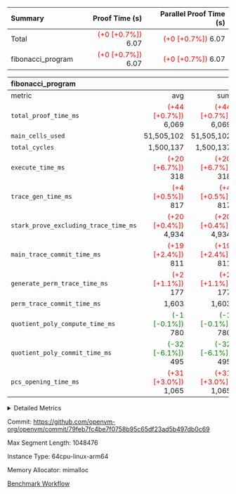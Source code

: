 | Summary | Proof Time (s) | Parallel Proof Time (s) |
|:---|---:|---:|
| Total | <span style='color: red'>(+0 [+0.7%])</span> 6.07 | <span style='color: red'>(+0 [+0.7%])</span> 6.07 |
| fibonacci_program | <span style='color: red'>(+0 [+0.7%])</span> 6.07 | <span style='color: red'>(+0 [+0.7%])</span> 6.07 |


| fibonacci_program |||||
|:---|---:|---:|---:|---:|
|metric|avg|sum|max|min|
| `total_proof_time_ms ` | <span style='color: red'>(+44 [+0.7%])</span> 6,069 | <span style='color: red'>(+44 [+0.7%])</span> 6,069 | <span style='color: red'>(+44 [+0.7%])</span> 6,069 | <span style='color: red'>(+44 [+0.7%])</span> 6,069 |
| `main_cells_used     ` |  51,505,102 |  51,505,102 |  51,505,102 |  51,505,102 |
| `total_cycles        ` |  1,500,137 |  1,500,137 |  1,500,137 |  1,500,137 |
| `execute_time_ms     ` | <span style='color: red'>(+20 [+6.7%])</span> 318 | <span style='color: red'>(+20 [+6.7%])</span> 318 | <span style='color: red'>(+20 [+6.7%])</span> 318 | <span style='color: red'>(+20 [+6.7%])</span> 318 |
| `trace_gen_time_ms   ` | <span style='color: red'>(+4 [+0.5%])</span> 817 | <span style='color: red'>(+4 [+0.5%])</span> 817 | <span style='color: red'>(+4 [+0.5%])</span> 817 | <span style='color: red'>(+4 [+0.5%])</span> 817 |
| `stark_prove_excluding_trace_time_ms` | <span style='color: red'>(+20 [+0.4%])</span> 4,934 | <span style='color: red'>(+20 [+0.4%])</span> 4,934 | <span style='color: red'>(+20 [+0.4%])</span> 4,934 | <span style='color: red'>(+20 [+0.4%])</span> 4,934 |
| `main_trace_commit_time_ms` | <span style='color: red'>(+19 [+2.4%])</span> 811 | <span style='color: red'>(+19 [+2.4%])</span> 811 | <span style='color: red'>(+19 [+2.4%])</span> 811 | <span style='color: red'>(+19 [+2.4%])</span> 811 |
| `generate_perm_trace_time_ms` | <span style='color: red'>(+2 [+1.1%])</span> 177 | <span style='color: red'>(+2 [+1.1%])</span> 177 | <span style='color: red'>(+2 [+1.1%])</span> 177 | <span style='color: red'>(+2 [+1.1%])</span> 177 |
| `perm_trace_commit_time_ms` |  1,603 |  1,603 |  1,603 |  1,603 |
| `quotient_poly_compute_time_ms` | <span style='color: green'>(-1 [-0.1%])</span> 780 | <span style='color: green'>(-1 [-0.1%])</span> 780 | <span style='color: green'>(-1 [-0.1%])</span> 780 | <span style='color: green'>(-1 [-0.1%])</span> 780 |
| `quotient_poly_commit_time_ms` | <span style='color: green'>(-32 [-6.1%])</span> 495 | <span style='color: green'>(-32 [-6.1%])</span> 495 | <span style='color: green'>(-32 [-6.1%])</span> 495 | <span style='color: green'>(-32 [-6.1%])</span> 495 |
| `pcs_opening_time_ms ` | <span style='color: red'>(+31 [+3.0%])</span> 1,065 | <span style='color: red'>(+31 [+3.0%])</span> 1,065 | <span style='color: red'>(+31 [+3.0%])</span> 1,065 | <span style='color: red'>(+31 [+3.0%])</span> 1,065 |



<details>
<summary>Detailed Metrics</summary>

| group | num_segments | keygen_time_ms | commit_exe_time_ms |
| --- | --- | --- | --- |
| fibonacci_program | 1 | 350 | 7 | 

| group | air_name | quotient_deg | interactions | constraints |
| --- | --- | --- | --- | --- |
| fibonacci_program | AccessAdapterAir<16> | 2 | 5 | 14 | 
| fibonacci_program | AccessAdapterAir<2> | 2 | 5 | 14 | 
| fibonacci_program | AccessAdapterAir<32> | 2 | 5 | 14 | 
| fibonacci_program | AccessAdapterAir<4> | 2 | 5 | 14 | 
| fibonacci_program | AccessAdapterAir<64> | 2 | 5 | 14 | 
| fibonacci_program | AccessAdapterAir<8> | 2 | 5 | 14 | 
| fibonacci_program | BitwiseOperationLookupAir<8> | 2 | 2 | 4 | 
| fibonacci_program | MemoryMerkleAir<8> | 2 | 4 | 40 | 
| fibonacci_program | PersistentBoundaryAir<8> | 2 | 3 | 6 | 
| fibonacci_program | PhantomAir | 2 | 3 | 5 | 
| fibonacci_program | Poseidon2PeripheryAir<BabyBearParameters>, 1> | 2 | 1 | 286 | 
| fibonacci_program | ProgramAir | 1 | 1 | 4 | 
| fibonacci_program | RangeTupleCheckerAir<2> | 1 | 1 | 4 | 
| fibonacci_program | VariableRangeCheckerAir | 1 | 1 | 4 | 
| fibonacci_program | VmAirWrapper<Rv32BaseAluAdapterAir, BaseAluCoreAir<4, 8> | 2 | 19 | 43 | 
| fibonacci_program | VmAirWrapper<Rv32BaseAluAdapterAir, LessThanCoreAir<4, 8> | 2 | 17 | 39 | 
| fibonacci_program | VmAirWrapper<Rv32BaseAluAdapterAir, ShiftCoreAir<4, 8> | 2 | 23 | 90 | 
| fibonacci_program | VmAirWrapper<Rv32BranchAdapterAir, BranchEqualCoreAir<4> | 2 | 11 | 25 | 
| fibonacci_program | VmAirWrapper<Rv32BranchAdapterAir, BranchLessThanCoreAir<4, 8> | 2 | 13 | 41 | 
| fibonacci_program | VmAirWrapper<Rv32CondRdWriteAdapterAir, Rv32JalLuiCoreAir> | 2 | 10 | 22 | 
| fibonacci_program | VmAirWrapper<Rv32HintStoreAdapterAir, Rv32HintStoreCoreAir> | 2 | 15 | 17 | 
| fibonacci_program | VmAirWrapper<Rv32JalrAdapterAir, Rv32JalrCoreAir> | 2 | 16 | 20 | 
| fibonacci_program | VmAirWrapper<Rv32LoadStoreAdapterAir, LoadSignExtendCoreAir<4, 8> | 2 | 18 | 33 | 
| fibonacci_program | VmAirWrapper<Rv32LoadStoreAdapterAir, LoadStoreCoreAir<4> | 2 | 17 | 38 | 
| fibonacci_program | VmAirWrapper<Rv32MultAdapterAir, DivRemCoreAir<4, 8> | 2 | 25 | 88 | 
| fibonacci_program | VmAirWrapper<Rv32MultAdapterAir, MulHCoreAir<4, 8> | 2 | 24 | 38 | 
| fibonacci_program | VmAirWrapper<Rv32MultAdapterAir, MultiplicationCoreAir<4, 8> | 2 | 19 | 26 | 
| fibonacci_program | VmAirWrapper<Rv32RdWriteAdapterAir, Rv32AuipcCoreAir> | 2 | 11 | 15 | 
| fibonacci_program | VmConnectorAir | 2 | 3 | 9 | 

| group | air_name | segment | rows | prep_cols | perm_cols | main_cols | cells |
| --- | --- | --- | --- | --- | --- | --- | --- |
| fibonacci_program | AccessAdapterAir<8> | 0 | 64 |  | 24 | 17 | 2,624 | 
| fibonacci_program | BitwiseOperationLookupAir<8> | 0 | 65,536 | 3 | 8 | 2 | 655,360 | 
| fibonacci_program | MemoryMerkleAir<8> | 0 | 512 |  | 20 | 32 | 26,624 | 
| fibonacci_program | PersistentBoundaryAir<8> | 0 | 64 |  | 12 | 20 | 2,048 | 
| fibonacci_program | PhantomAir | 0 | 2 |  | 12 | 6 | 36 | 
| fibonacci_program | Poseidon2PeripheryAir<BabyBearParameters>, 1> | 0 | 256 |  | 8 | 300 | 78,848 | 
| fibonacci_program | ProgramAir | 0 | 4,096 |  | 8 | 10 | 73,728 | 
| fibonacci_program | RangeTupleCheckerAir<2> | 0 | 524,288 | 2 | 8 | 1 | 4,718,592 | 
| fibonacci_program | VariableRangeCheckerAir | 0 | 262,144 | 2 | 8 | 1 | 2,359,296 | 
| fibonacci_program | VmAirWrapper<Rv32BaseAluAdapterAir, BaseAluCoreAir<4, 8> | 0 | 1,048,576 |  | 80 | 36 | 121,634,816 | 
| fibonacci_program | VmAirWrapper<Rv32BaseAluAdapterAir, LessThanCoreAir<4, 8> | 0 | 524,288 |  | 40 | 37 | 40,370,176 | 
| fibonacci_program | VmAirWrapper<Rv32BaseAluAdapterAir, ShiftCoreAir<4, 8> | 0 | 2 |  | 52 | 53 | 210 | 
| fibonacci_program | VmAirWrapper<Rv32BranchAdapterAir, BranchEqualCoreAir<4> | 0 | 262,144 |  | 48 | 26 | 19,398,656 | 
| fibonacci_program | VmAirWrapper<Rv32BranchAdapterAir, BranchLessThanCoreAir<4, 8> | 0 | 8 |  | 56 | 32 | 704 | 
| fibonacci_program | VmAirWrapper<Rv32CondRdWriteAdapterAir, Rv32JalLuiCoreAir> | 0 | 131,072 |  | 44 | 18 | 8,126,464 | 
| fibonacci_program | VmAirWrapper<Rv32HintStoreAdapterAir, Rv32HintStoreCoreAir> | 0 | 4 |  | 36 | 26 | 248 | 
| fibonacci_program | VmAirWrapper<Rv32JalrAdapterAir, Rv32JalrCoreAir> | 0 | 16 |  | 36 | 28 | 1,024 | 
| fibonacci_program | VmAirWrapper<Rv32LoadStoreAdapterAir, LoadStoreCoreAir<4> | 0 | 32 |  | 72 | 40 | 3,584 | 
| fibonacci_program | VmAirWrapper<Rv32RdWriteAdapterAir, Rv32AuipcCoreAir> | 0 | 16 |  | 28 | 21 | 784 | 
| fibonacci_program | VmConnectorAir | 0 | 2 | 1 | 12 | 4 | 32 | 

| group | segment | trace_gen_time_ms | total_proof_time_ms | total_cycles | total_cells | stark_prove_excluding_trace_time_ms | quotient_poly_compute_time_ms | quotient_poly_commit_time_ms | perm_trace_commit_time_ms | pcs_opening_time_ms | main_trace_commit_time_ms | main_cells_used | generate_perm_trace_time_ms | execute_time_ms |
| --- | --- | --- | --- | --- | --- | --- | --- | --- | --- | --- | --- | --- | --- | --- |
| fibonacci_program | 0 | 817 | 6,069 | 1,500,137 | 197,453,854 | 4,934 | 780 | 495 | 1,603 | 1,065 | 811 | 51,505,102 | 177 | 318 | 

</details>


Commit: https://github.com/openvm-org/openvm/commit/79feb7fc4be7f0758b95c65df23ad5b497db0c69

Max Segment Length: 1048476

Instance Type: 64cpu-linux-arm64

Memory Allocator: mimalloc

[Benchmark Workflow](https://github.com/openvm-org/openvm/actions/runs/12918877374)
